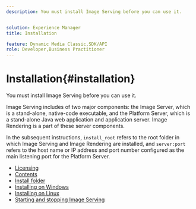 ```yaml
---
description: You must install Image Serving before you can use it.


solution: Experience Manager
title: Installation

feature: Dynamic Media Classic,SDK/API
role: Developer,Business Practitioner
---
```


# Installation{#installation}

You must install Image Serving before you can use it.

Image Serving includes of two major components: the Image Server, which is a stand-alone, native-code executable, and the Platform Server, which is a stand-alone Java web application and application server. Image Rendering is a part of these server components.

In the subsequent instructions, `install_root` refers to the root folder in which Image Serving and Image Rendering are installed, and `server:port` refers to the host name or IP address and port number configured as the main listening port for the Platform Server. 

* [Licensing](c-licensing.md)
* [Contents](c-contents.md)
* [Install folder](c-install-folder.md)
* [Installing on Windows](t-installing-on-windows/t-installing-on-windows.md)
* [Installing on Linux](c-installing-linux/c-installing-linux.md)
* [Starting and stopping Image Serving](t-starting-and-stopping/t-starting-and-stopping.md)
